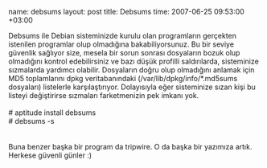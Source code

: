 name: debsums
layout: post
title: Debsums
time: 2007-06-25 09:53:00 +03:00

Debsums ile Debian sisteminizde kurulu olan programların gerçekten istenilen programlar olup olmadığına bakabiliyorsunuz. Bu bir seviye güvenlik sağlıyor size, mesela bir sorun sonrası dosyaların bozuk olup olmadığını kontrol edebilirsiniz ve bazı düşük profilli saldırılarda, sisteminize sızmalarda yardımcı olabilir. Dosyaların doğru olup olmadığını anlamak için MD5 toplamlarını dpkg veritabanındaki (/var/lib/dpkg/info/*.md5sums dosyaları) listelerle karşılaştırıyor. Dolayısıyla eğer sisteminize sızan kişi bu listeyi değiştirirse sızmaları farketmenizin pek imkanı yok.<br /><br /># aptitude install debsums<br /># debsums -s<br /><br /><br />Buna benzer başka bir program da tripwire. O da başka bir yazımıza artık. Herkese güvenli günler :)
